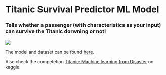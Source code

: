 # Titanic Survival Predictor ML Model 
### Tells whether a passenger (with characteristics as your input) can survive the Titanic dorwning or not!


<img src="https://user-images.githubusercontent.com/59442907/97291421-e8235c00-186f-11eb-9936-f6dfd581c9dc.jpg" >

 The model and dataset can be found [here](https://github.com/k2maan/TitanicPredictionDjangoML/tree/master/Model%20and%20data).

Also check the competetion [Titanic: Machine learning from Disaster](https://www.kaggle.com/c/titanic) on kaggle.


